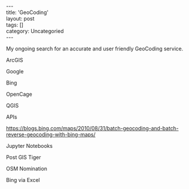 \---  
title: 'GeoCoding'  
layout: post  
tags: \[\]  
category: Uncategoried  
\---

My ongoing search for an accurate and user friendly GeoCoding service.

ArcGIS

Google

Bing

OpenCage

QGIS

APIs

https://blogs.bing.com/maps/2010/08/31/batch-geocoding-and-batch-reverse-geocoding-with-bing-maps/

Jupyter Notebooks

Post GIS Tiger

OSM Nomination

Bing via Excel
